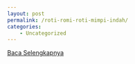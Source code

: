 ```yaml
---
layout: post
permalink: /roti-romi-roti-mimpi-indah/
categories:
    - Uncategorized
---
```


[Baca Selengkapnya](/01)